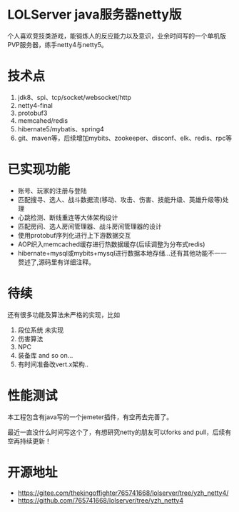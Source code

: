 # LOLServer java服务器netty版
个人喜欢竞技类游戏，能锻炼人的反应能力以及意识，业余时间写的一个单机版PVP服务器，练手netty4与netty5。

# 技术点
1. jdk8、spi、tcp/socket/websocket/http
2. netty4-final
3. protobuf3
4. memcahed/redis
5. hibernate5/mybatis、spring4
6. git、maven等，后续增加mybits、zookeeper、disconf、elk、redis、rpc等

# 已实现功能
- 账号、玩家的注册与登陆
- 匹配搜寻、选人、战斗数据流(移动、攻击、伤害、技能升级、英雄升级等)处理
- 心跳检测、断线重连等大体架构设计
- 匹配房间、选人房间管理器、战斗房间管理器的设计
- 使用protobuf序列化进行上下游数据交互
- AOP织入memcached缓存进行热数据缓存(后续调整为分布式redis)
- hibernate+mysql或mybits+mysql进行数据本地存储...还有其他功能不一一赘述了,源码里有详细注释。

# 待续
还有很多功能及算法未严格的实现，比如
1. 段位系统 未实现
2. 伤害算法
3. NPC
4. 装备库 and so on...
5. 有时间准备改vert.x架构..

# 性能测试
本工程包含有java写的一个jemeter插件，有空再去完善了。

最近一直没什么时间写这个了，有想研究netty的朋友可以forks and pull，后续有空再持续更新！

# 开源地址
- https://gitee.com/thekingoffighter765741668/lolserver/tree/yzh_netty4/
- https://github.com/765741668/lolserver/tree/yzh_netty4
